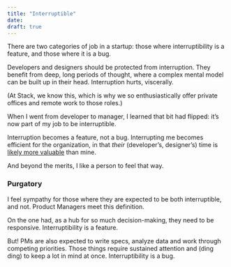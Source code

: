 ```yaml
---
title: "Interruptible"
date: 
draft: true
---
```


There are two categories of job in a startup: those where interruptibility is a feature, and those where it is a bug.

Developers and designers should be protected from interruption. They benefit from deep, long periods of thought, where a complex mental model can be built up in their head. Interruption hurts, viscerally.

(At Stack, we know this, which is why we so enthusiastically offer private offices and remote work to those roles.)

When I went from developer to manager, I learned that bit had flipped: it’s now part of my job to be interruptible.

Interruption becomes a feature, not a bug. Interrupting me becomes efficient for the organization, in that _their_ (developer’s, designer’s) time is [likely more valuable](https://clipperhouse.com/time-well-spent-d6c4c3bc7a27) than mine.

And beyond the merits, I like a person to feel that way.

### Purgatory

I feel sympathy for those where they are expected to be both interruptible, and not. Product Managers meet this definition.

On the one had, as a hub for so much decision-making, they need to be responsive. Interruptibility is a feature.

But! PMs are also expected to write specs, analyze data and work through competing priorities. Those things require sustained attention and (ding ding) to keep a lot in mind at once. Interruptibility is a bug.
